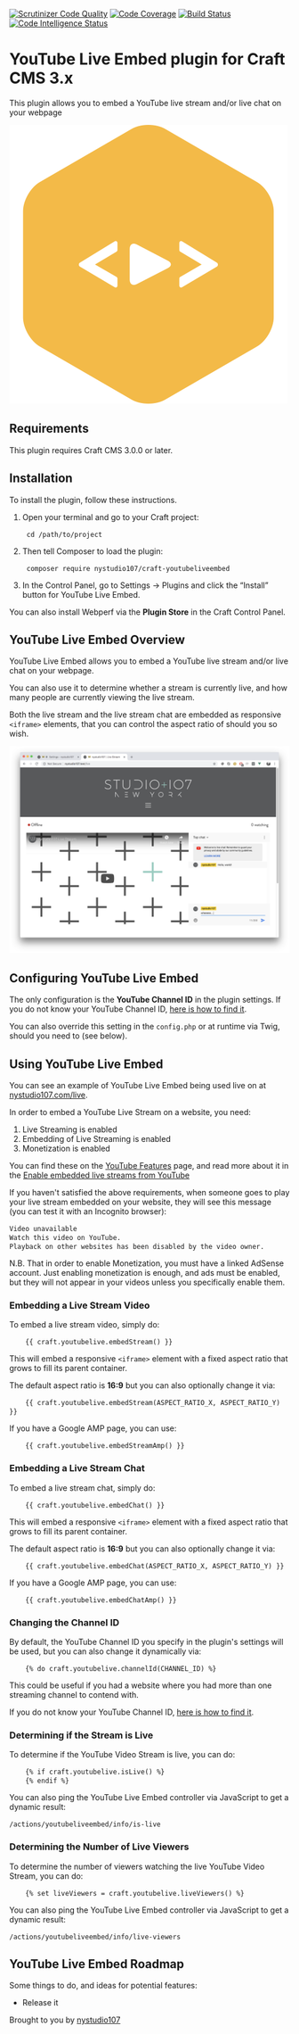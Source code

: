 [![Scrutinizer Code Quality](https://scrutinizer-ci.com/g/nystudio107/craft-youtubeliveembed/badges/quality-score.png?b=v1)](https://scrutinizer-ci.com/g/nystudio107/craft-youtubeliveembed/?branch=v1) [![Code Coverage](https://scrutinizer-ci.com/g/nystudio107/craft-youtubeliveembed/badges/coverage.png?b=v1)](https://scrutinizer-ci.com/g/nystudio107/craft-youtubeliveembed/?branch=v1) [![Build Status](https://scrutinizer-ci.com/g/nystudio107/craft-youtubeliveembed/badges/build.png?b=v1)](https://scrutinizer-ci.com/g/nystudio107/craft-youtubeliveembed/build-status/v1) [![Code Intelligence Status](https://scrutinizer-ci.com/g/nystudio107/craft-youtubeliveembed/badges/code-intelligence.svg?b=v1)](https://scrutinizer-ci.com/code-intelligence)

# YouTube Live Embed plugin for Craft CMS 3.x

This plugin allows you to embed a YouTube live stream and/or live chat on your webpage

![Screenshot](resources/img/plugin-logo.png)

## Requirements

This plugin requires Craft CMS 3.0.0 or later.

## Installation

To install the plugin, follow these instructions.

1. Open your terminal and go to your Craft project:

        cd /path/to/project

2. Then tell Composer to load the plugin:

        composer require nystudio107/craft-youtubeliveembed

3. In the Control Panel, go to Settings → Plugins and click the “Install” button for YouTube Live Embed.

You can also install Webperf via the **Plugin Store** in the Craft Control Panel.

## YouTube Live Embed Overview

YouTube Live Embed allows you to embed a YouTube live stream and/or live chat on your webpage.

You can also use it to determine whether a stream is currently live, and how many people are currently viewing the live stream.

Both the live stream and the live stream chat are embedded as responsive `<iframe>` elements, that you can control the aspect ratio of should you so wish.

![Screenshot](resources/screenshots/live-stream-example.png)

## Configuring YouTube Live Embed

The only configuration is the **YouTube Channel ID** in the plugin settings. If you do not know your YouTube Channel ID, [here is how to find it](https://support.google.com/youtube/answer/3250431?hl=en).

You can also override this setting in the `config.php` or at runtime via Twig, should you need to (see below).

## Using YouTube Live Embed

You can see an example of YouTube Live Embed being used live on at [nystudio107.com/live](https://nystudio107.com/live).

In order to embed a YouTube Live Stream on a website, you need:
1. Live Streaming is enabled
2. Embedding of Live Streaming is enabled
3. Monetization is enabled

You can find these on the [YouTube Features](https://www.youtube.com/features) page, and read more about it in the [Enable embedded live streams from YouTube](http://docs.crowdcast.io/other/enable-embedded-live-streams-from-youtube)

If you haven't satisfied the above requirements, when someone goes to play your live stream embedded on your website, they will see this message (you can test it with an Incognito browser):

```
Video unavailable
Watch this video on YouTube.
Playback on other websites has been disabled by the video owner.
```

N.B. That in order to enable Monetization, you must have a linked AdSense account. Just enabling monetization is enough, and ads must be enabled, but they will not appear in your videos unless you specifically enable them.

### Embedding a Live Stream Video

To embed a live stream video, simply do:

```twig
    {{ craft.youtubelive.embedStream() }}
```

This will embed a responsive `<iframe>` element with a fixed aspect ratio that grows to fill its parent container.

The default aspect ratio is **16:9** but you can also optionally change it via:

```twig
    {{ craft.youtubelive.embedStream(ASPECT_RATIO_X, ASPECT_RATIO_Y) }}
```

If you have a Google AMP page, you can use:

```twig
    {{ craft.youtubelive.embedStreamAmp() }}
```

### Embedding a Live Stream Chat

To embed a live stream chat, simply do:

```twig
    {{ craft.youtubelive.embedChat() }}
```

This will embed a responsive `<iframe>` element with a fixed aspect ratio that grows to fill its parent container.

The default aspect ratio is **16:9** but you can also optionally change it via:

```twig
    {{ craft.youtubelive.embedChat(ASPECT_RATIO_X, ASPECT_RATIO_Y) }}
```

If you have a Google AMP page, you can use:

```twig
    {{ craft.youtubelive.embedChatAmp() }}
```

### Changing the Channel ID

By default, the YouTube Channel ID you specify in the plugin's settings will be used, but you can also change it dynamically via:

```twig
    {% do craft.youtubelive.channelId(CHANNEL_ID) %}
```

This could be useful if you had a website where you had more than one streaming channel to contend with.

If you do not know your YouTube Channel ID, [here is how to find it](https://support.google.com/youtube/answer/3250431?hl=en).

### Determining if the Stream is Live

To determine if the YouTube Video Stream is live, you can do:

```twig
    {% if craft.youtubelive.isLive() %}
    {% endif %}
```

You can also ping the YouTube Live Embed controller via JavaScript to get a dynamic result:

```
/actions/youtubeliveembed/info/is-live
```

### Determining the Number of Live Viewers

To determine the number of viewers watching the live YouTube Video Stream, you can do:

```twig
    {% set liveViewers = craft.youtubelive.liveViewers() %}
```

You can also ping the YouTube Live Embed controller via JavaScript to get a dynamic result:

```
/actions/youtubeliveembed/info/live-viewers
```

## YouTube Live Embed Roadmap

Some things to do, and ideas for potential features:

* Release it

Brought to you by [nystudio107](https://nystudio107.com)
